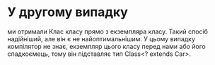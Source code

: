 # У другому випадку 
ми отримали Клас класу прямо з екземпляра класу. Такий спосіб надійніший, але він є не
найоптимальнішим. У цьому випадку компілятор не знає, екземпляр цього класу перед нами або його спадкоємець, тому він
підставляє тип Class<? extends Car>.